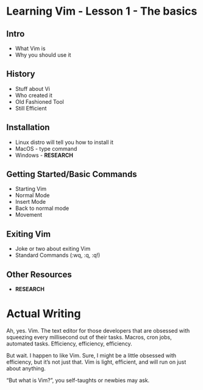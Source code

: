 # Learning Vim - Lesson 1 - The basics

## Intro
- What Vim is
- Why you should use it

## History
- Stuff about Vi
- Who created it
- Old Fashioned Tool
- Still Efficient

## Installation
- Linux distro will tell you how to install it
- MacOS - type command
- Windows - **RESEARCH**

## Getting Started/Basic Commands
- Starting Vim
- Normal Mode
- Insert Mode
- Back to normal mode
- Movement

## Exiting Vim
- Joke or two about exiting Vim
- Standard Commands (:wq, :q, :q!)

## Other Resources
- **RESEARCH**

# Actual Writing

Ah, yes. Vim. The text editor for those developers that are obsessed with squeezing every millisecond out of their tasks. Macros, cron jobs, automated tasks. Efficiency, efficiency, efficiency. 

But wait. I happen to like Vim. Sure, I might be a little obsessed with efficiency, but it’s not just that. Vim is light, efficient, and will run on just about anything.

“But what is Vim?”, you self-taughts or newbies may ask.
